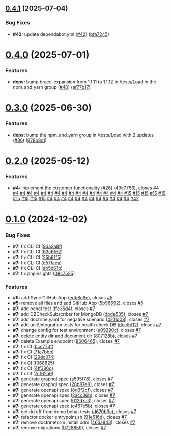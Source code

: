 ## [0.4.1](https://github.com/VilnaCRM-Org/core-service/compare/v0.4.0...v0.4.1) (2025-07-04)

### Bug Fixes

* **#42:** update dependabot.yml ([#42](https://github.com/VilnaCRM-Org/core-service/issues/42)) ([bfa7245](https://github.com/VilnaCRM-Org/core-service/commit/bfa72457f087b60646968472fdbd1a7f7e7ec39c))

# [0.4.0](https://github.com/VilnaCRM-Org/core-service/compare/v0.3.0...v0.4.0) (2025-07-01)

### Features

- **deps:** bump brace-expansion from 1.1.11 to 1.1.12 in /tests/Load in the npm_and_yarn group ([#40](https://github.com/VilnaCRM-Org/core-service/issues/40)) ([af77b17](https://github.com/VilnaCRM-Org/core-service/commit/af77b17f528de81f5de50179f983302610a86b94))

# [0.3.0](https://github.com/VilnaCRM-Org/core-service/compare/v0.2.0...v0.3.0) (2025-06-30)

### Features

- **deps:** bump the npm_and_yarn group in /tests/Load with 2 updates ([#36](https://github.com/VilnaCRM-Org/core-service/issues/36)) ([878b8c1](https://github.com/VilnaCRM-Org/core-service/commit/878b8c104b9bd44c4a8bd2ab1ed75b6834f81950))

# [0.2.0](https://github.com/VilnaCRM-Org/core-service/compare/v0.1.0...v0.2.0) (2025-05-12)

### Features

- **#4:** implement the customer functionality ([#26](https://github.com/VilnaCRM-Org/core-service/issues/26)) ([49c7766](https://github.com/VilnaCRM-Org/core-service/commit/49c776695aa20b23c6c960b97a418eb086b4994b)), closes [#4](https://github.com/VilnaCRM-Org/core-service/issues/4) [#4](https://github.com/VilnaCRM-Org/core-service/issues/4) [#4](https://github.com/VilnaCRM-Org/core-service/issues/4) [#4](https://github.com/VilnaCRM-Org/core-service/issues/4) [#4](https://github.com/VilnaCRM-Org/core-service/issues/4) [#4](https://github.com/VilnaCRM-Org/core-service/issues/4) [#4](https://github.com/VilnaCRM-Org/core-service/issues/4) [#4](https://github.com/VilnaCRM-Org/core-service/issues/4) [#4](https://github.com/VilnaCRM-Org/core-service/issues/4) [#4](https://github.com/VilnaCRM-Org/core-service/issues/4) [#4](https://github.com/VilnaCRM-Org/core-service/issues/4) [#4](https://github.com/VilnaCRM-Org/core-service/issues/4) [#4](https://github.com/VilnaCRM-Org/core-service/issues/4) [#4](https://github.com/VilnaCRM-Org/core-service/issues/4) [#4](https://github.com/VilnaCRM-Org/core-service/issues/4) [#4](https://github.com/VilnaCRM-Org/core-service/issues/4) [#4](https://github.com/VilnaCRM-Org/core-service/issues/4) [#15](https://github.com/VilnaCRM-Org/core-service/issues/15) [#15](https://github.com/VilnaCRM-Org/core-service/issues/15) [#15](https://github.com/VilnaCRM-Org/core-service/issues/15) [#15](https://github.com/VilnaCRM-Org/core-service/issues/15) [#15](https://github.com/VilnaCRM-Org/core-service/issues/15) [#15](https://github.com/VilnaCRM-Org/core-service/issues/15) [#15](https://github.com/VilnaCRM-Org/core-service/issues/15) [#15](https://github.com/VilnaCRM-Org/core-service/issues/15) [#15](https://github.com/VilnaCRM-Org/core-service/issues/15) [#4](https://github.com/VilnaCRM-Org/core-service/issues/4) [#4](https://github.com/VilnaCRM-Org/core-service/issues/4) [#4](https://github.com/VilnaCRM-Org/core-service/issues/4) [#4](https://github.com/VilnaCRM-Org/core-service/issues/4) [#4](https://github.com/VilnaCRM-Org/core-service/issues/4) [#4](https://github.com/VilnaCRM-Org/core-service/issues/4) [#4](https://github.com/VilnaCRM-Org/core-service/issues/4) [#4](https://github.com/VilnaCRM-Org/core-service/issues/4) [#4](https://github.com/VilnaCRM-Org/core-service/issues/4) [#4](https://github.com/VilnaCRM-Org/core-service/issues/4) [#4](https://github.com/VilnaCRM-Org/core-service/issues/4) [#4](https://github.com/VilnaCRM-Org/core-service/issues/4) [#42](https://github.com/VilnaCRM-Org/core-service/issues/42)

# [0.1.0](https://github.com/VilnaCRM-Org/core-service/compare/5b96692e5b9e6fcdb1f8cbb4773564199c2ec91e...v0.1.0) (2024-12-02)

### Bug Fixes

- **#7:** fix CLI CI ([93a2a8f](https://github.com/VilnaCRM-Org/core-service/commit/93a2a8f5a8ba01a5559e54624fe8ff8cae2228f5))
- **#7:** fix CLI CI ([63c6f62](https://github.com/VilnaCRM-Org/core-service/commit/63c6f62eefc14d14ad9ca3d8d65d2b03764faf5d))
- **#7:** fix CLI CI ([25b91f5](https://github.com/VilnaCRM-Org/core-service/commit/25b91f576b807829fb51b90c510e20ea1381cd67))
- **#7:** fix CLI CI ([d57faea](https://github.com/VilnaCRM-Org/core-service/commit/d57faea83eda51657267c274bd7bb299206e1714))
- **#7:** fix CLI CI ([ab5d61b](https://github.com/VilnaCRM-Org/core-service/commit/ab5d61b18144b2f6c42a0037ee9e013e2ebd1d3e))
- **#7:** fix phpinsights ([08c7525](https://github.com/VilnaCRM-Org/core-service/commit/08c7525fcd456bb3dfc9422baed3a9ed2cb55b85))

### Features

- **#5:** add Sync GitHub App ([edb8e9e](https://github.com/VilnaCRM-Org/core-service/commit/edb8e9ee87696cd5eca3819f11e9373f0f83df18)), closes [#5](https://github.com/VilnaCRM-Org/core-service/issues/5)
- **#5:** remove all files and add GitHub App ([5b96692](https://github.com/VilnaCRM-Org/core-service/commit/5b96692e5b9e6fcdb1f8cbb4773564199c2ec91e)), closes [#5](https://github.com/VilnaCRM-Org/core-service/issues/5)
- **#7:** add behat test ([ffe35d4](https://github.com/VilnaCRM-Org/core-service/commit/ffe35d4857dfc42c0a6c31837ba602427933cafe)), closes [#7](https://github.com/VilnaCRM-Org/core-service/issues/7)
- **#7:** add DBCheckSubscriber for MongoDB ([dbde535](https://github.com/VilnaCRM-Org/core-service/commit/dbde5355a40bb4267adcf963b2a92a5b918285d2)), closes [#7](https://github.com/VilnaCRM-Org/core-service/issues/7)
- **#7:** add doctrine.yaml for negative scenario ([4211d08](https://github.com/VilnaCRM-Org/core-service/commit/4211d08e2ebbd051c4a5c7dfb3c6f7dcc8c31cbc)), closes [#7](https://github.com/VilnaCRM-Org/core-service/issues/7)
- **#7:** add unit\integration tests for health check DB ([dee8d12](https://github.com/VilnaCRM-Org/core-service/commit/dee8d127c0b1193b30e4a9ef99f2fb1f203d72ab)), closes [#7](https://github.com/VilnaCRM-Org/core-service/issues/7)
- **#7:** change config for test environment ([e09290c](https://github.com/VilnaCRM-Org/core-service/commit/e09290cdf5f4fd9db37ab2d6fc7b159e3affbfc5)), closes [#7](https://github.com/VilnaCRM-Org/core-service/issues/7)
- **#7:** delete entity dir add document dir ([807128b](https://github.com/VilnaCRM-Org/core-service/commit/807128b8fb0dc3bab1bb3db15cec308075f2535e)), closes [#7](https://github.com/VilnaCRM-Org/core-service/issues/7)
- **#7:** delete Example endpoint ([8606465](https://github.com/VilnaCRM-Org/core-service/commit/8606465c769b3a85d807acfd3f66ccdf258a5e80)), closes [#7](https://github.com/VilnaCRM-Org/core-service/issues/7)
- **#7:** fix CI ([bcc773f](https://github.com/VilnaCRM-Org/core-service/commit/bcc773fbdc6aeea688fdb264bc87d9c245e482b9))
- **#7:** fix CI ([71a7bbb](https://github.com/VilnaCRM-Org/core-service/commit/71a7bbbf528bc6e2be651f56f0b8d83986eaf176))
- **#7:** fix CI ([29dc074](https://github.com/VilnaCRM-Org/core-service/commit/29dc07468b6d92d26efcfd0d301e4571b7a4f89c))
- **#7:** fix CI ([f068825](https://github.com/VilnaCRM-Org/core-service/commit/f068825b061e184e3f22367c043a3544e4aaf068))
- **#7:** fix CI ([4ff386d](https://github.com/VilnaCRM-Org/core-service/commit/4ff386dac1cc1382f770fdb715ac9be493cf9c14))
- **#7:** fix CI ([7cf62a9](https://github.com/VilnaCRM-Org/core-service/commit/7cf62a95a0ececba3712eacbaaddce45e32939ed))
- **#7:** generate graphql spec ([a595f76](https://github.com/VilnaCRM-Org/core-service/commit/a595f764d6b84e2755d01b92a5d00a6c673a65e1)), closes [#7](https://github.com/VilnaCRM-Org/core-service/issues/7)
- **#7:** generate graphql spec ([28b87e8](https://github.com/VilnaCRM-Org/core-service/commit/28b87e88262cd64d609b8a0c793d3ce638b73ca0)), closes [#7](https://github.com/VilnaCRM-Org/core-service/issues/7)
- **#7:** generate openapi spec ([8d3f2cf](https://github.com/VilnaCRM-Org/core-service/commit/8d3f2cffb31820a6fbc0c2b7d6d071256c4a6b45)), closes [#7](https://github.com/VilnaCRM-Org/core-service/issues/7)
- **#7:** generate openapi spec ([2acc36b](https://github.com/VilnaCRM-Org/core-service/commit/2acc36ba4573a24a1f744c7631edd6114e6f0e84)), closes [#7](https://github.com/VilnaCRM-Org/core-service/issues/7)
- **#7:** generate openapi spec ([012d7c3](https://github.com/VilnaCRM-Org/core-service/commit/012d7c3b4e340582e4febd50b38742277b6d4f08)), closes [#7](https://github.com/VilnaCRM-Org/core-service/issues/7)
- **#7:** generate openapi spec ([c467e5b](https://github.com/VilnaCRM-Org/core-service/commit/c467e5b45bf6909bbfde117ab7504eecf9e7575c)), closes [#7](https://github.com/VilnaCRM-Org/core-service/issues/7)
- **#7:** get rid off from demo behat tests ([d670b3c](https://github.com/VilnaCRM-Org/core-service/commit/d670b3c85184abed87bb4629061a69b97b6b7cc8)), closes [#7](https://github.com/VilnaCRM-Org/core-service/issues/7)
- **#7:** refactor docker entrypoint.sh ([91e516d](https://github.com/VilnaCRM-Org/core-service/commit/91e516d9804925526e6232cd6ef77cfee023985b)), closes [#7](https://github.com/VilnaCRM-Org/core-service/issues/7)
- **#7:** remove doctrine\orm install odm ([465a843](https://github.com/VilnaCRM-Org/core-service/commit/465a8432ed911246f2c84107ec34734e48124fa5)), closes [#7](https://github.com/VilnaCRM-Org/core-service/issues/7)
- **#7:** remove migrations ([9728859](https://github.com/VilnaCRM-Org/core-service/commit/972885917c0846649ba0ba1f75997df555c54220)), closes [#7](https://github.com/VilnaCRM-Org/core-service/issues/7)
